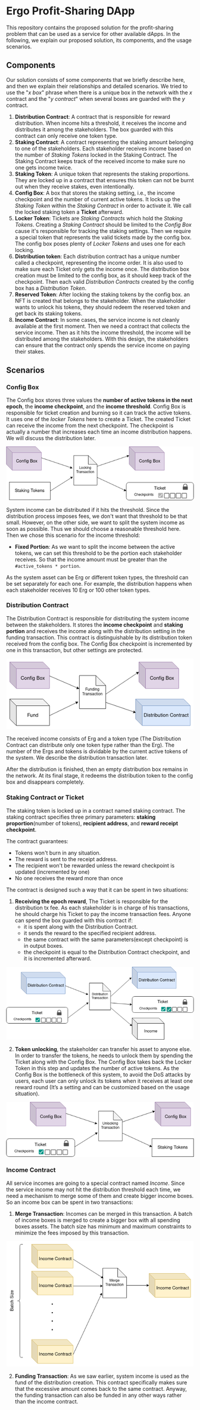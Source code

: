 # Ergo Profit-Sharing DApp
This repository contains the proposed solution for the profit-sharing problem that can be used as a service for other available dApps. In the following, we explain our proposed solution, its components, and 
the usage scenarios.

## Components

Our solution consists of some components that we briefly describe here, and then we explain their relationships and detailed scenarios. We tried to use the "*x box*" phrase when there is a unique box in the network with the *x* contract and the "*y contract*" when several boxes are guarded with the *y* contract.

1. **Distribution Contract**: A contract that is responsible for reward distribution. When income hits a threshold, it receives the income and distributes it among the stakeholders. The box guarded with this contract can only receive one token type.
3. **Staking Contract**: A contract representing the staking amount belonging to one of the stakeholders. Each stakeholder receives income based on the number of *Staking Tokens* locked in the Staking Contract. The Staking Contract keeps track of the received income to make sure no one gets income twice.
4. **Staking Token**: A unique token that represents the staking proportions. They are locked up in a contract that ensures this token can not be burnt out when they receive stakes, even intentionally.
5. **Config Box**: A box that stores the staking setting, i.e., the income checkpoint and the number of current active tokens. It locks up the *Staking Token* within the *Staking Contract* in order to activate it. We call the locked staking token a **Ticket** afterward.
6. **Locker Token**: Tickets are *Staking Contracts* which hold the *Staking Tokens*. Creating a *Staking Contract* should be limited to the *Config Box* cause it's responsible for tracking the staking settings. Then we require a special token that represents the valid tickets made by the config box. The config box poses plenty of *Locker Tokens* and uses one for each locking.
7. **Distribution token**: Each distribution contract has a unique number called a checkpoint, representing the income order. It is also used to make sure each Ticket only gets the income once. The distribution box creation must be limited to the config box, as it should keep track of the checkpoint. Then each valid *Distribution Contracts* created by the config box has a *Distribution Token*.
8. **Reserved Token**: After locking the staking tokens by the config box. an NFT is created that belongs to the stakeholder. When the stakeholder wants to unlock his tokens, they should redeem the reserved token and get back its staking tokens.
9. **Income Contract**: In some cases, the service income is not cleanly available at the first moment. Then we need a contract that collects the service income. Then as it hits the income threshold, the income will be distributed among the stakeholders. With this design, the stakeholders can ensure that the contract only spends the service income on paying their stakes.


## Scenarios

### Config Box
The Config box stores three values the **number of active tokens in the next epoch**, the **income checkpoint**, and the **income threshold**. Config Box is responsible for ticket creation and burning so it can track the active tokens. It uses one of the *locker Tokens* here to create a Ticket. The created Ticket can receive the income from the next checkpoint. The checkpoint is actually a number that increases each time an income distribution happens. We will discuss the distribution later.
<p align="center">
    <img src=images/LockingTx.png>
</p>

System income can be distributed if it hits the threshold. Since the distribution process imposes fees, we don't want that threshold to be that small. However, on the other side, we want to split the system income as soon as possible. Thus we should choose a reasonable threshold here. Then we chose this scenario for the income threshold:

- **Fixed Portion**: As we want to split the income between the active tokens, we can set this threshold to be the portion each stakeholder receives. So that the income amount must be greater than the `#active_tokens * portion`.

As the system asset can be Erg or different token types, the threshold can be set separately for each one. For example, the distribution happens when each stakeholder receives 10 Erg or 100 other token types.


### Distribution Contract
The Distribution Contract is responsible for distributing the system income between the stakeholders. It stores the **income checkpoint** and **staking portion** and receives the income along with the distribution setting in the funding transaction. This contract is distinguishable by its distribution token received from the config box. The Config Box checkpoint is incremented by one in this transaction, but other settings are protected.
<p align="center">
    <img src=images/FundingTx.png>
</p>

The received income consists of Erg and a token type (The Distribution Contract can distribute only one token type rather than the Erg). The number of the Ergs and tokens is dividable by the current active tokens of the system. We describe the distribution transaction later.

After the distribution is finished, then an empty distribution box remains in the network. At its final stage, it redeems the distribution token to the config box and disappears completely.

### Staking Contract or Ticket
The staking token is locked up in a contract named staking contract. The staking contract specifies three primary parameters: **staking proportion**(number of tokens), **recipient address**, and **reward receipt checkpoint**.

The contract guarantees:

- Tokens won't burn in any situation.
- The reward is sent to the receipt address.
- The recipient won't be rewarded unless the reward checkpoint is updated (incremented by one)
- No one receives the reward more than once

The contract is designed such a way that it can be spent in two situations:

1. **Receiving the epoch reward**, The Ticket is responsible for the distribution tx fee. As each stakeholder is in charge of his transactions, he should charge his Ticket to pay the income transaction fees. Anyone can spend the box guarded with this contract if:
    - it is spent along with the Distribution Contract.
    - it sends the reward to the specified recipient address.
    - the same contract with the same parameters(except checkpoint) is in output boxes.
    - the checkpoint is equal to the Distribution Contract checkpoint, and it is incremented afterward.

<p align="center">
    <img src = images/DistributionTx.png>
</p>

2. **Token unlocking**, the stakeholder can transfer his asset to anyone else. In order to transfer the tokens, he needs to unlock them by spending the Ticket along with the Config Box. The Config Box takes back the Locker Token in this step and updates the number of active tokens. As the Config Box is the bottleneck of this system, to avoid the DoS attacks by users, each user can only unlock its tokens when it receives at least one reward round (It’s a setting and can be customized based on the usage situation).
<p align="center">
    <img src = images/UnlockingTx.png>
</p>

### Income Contract

All service incomes are going to a special contract named *Income*. Since the service income may not hit the distribution threshold each time, we need a mechanism to merge some of them and create bigger income boxes. So an income box can be spent in two transactions:

1. **Merge Transaction**: Incomes can be merged in this transaction. A batch of income boxes is merged to create a bigger box with all spending boxes assets. The batch size has minimum and maximum constraints to minimize the fees imposed by this transaction.
<p align="center">
    <img src = images/MergeTx.png>
</p>

2. **Funding Transaction**: As we saw earlier, system income is used as the fund of the distribution creation. This contract specifically makes sure that the excessive amount comes back to the same contract. Anyway, the funding transaction can also be funded in any other ways rather than the income contract.


